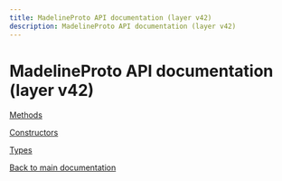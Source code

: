 ```yaml
---
title: MadelineProto API documentation (layer v42)
description: MadelineProto API documentation (layer v42)
---
```

# MadelineProto API documentation (layer v42)  

[Methods](methods/)

[Constructors](constructors/)

[Types](types/)


[Back to main documentation](..)
